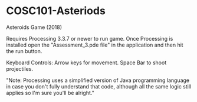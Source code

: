 # COSC101-Asteriods
Asteroids Game (2018)


Requires Processing 3.3.7 or newer to run game.
Once Processing is installed open the "Assessment_3.pde file" in the application 
and then hit the run button.

Keyboard Controls:
Arrow keys for movement.
Space Bar to shoot projectiles.

"Note: Processing uses a simplified version of Java programming language in case you don't fully understand that code, 
although all the same logic still applies so I'm sure you'll be alright."

